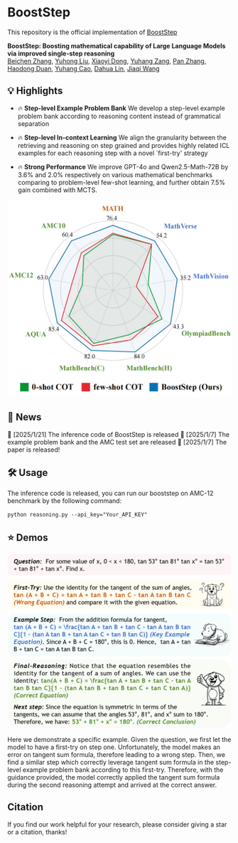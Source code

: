 # BoostStep
This repository is the official implementation of [BoostStep](https://arxiv.org/abs/2501.03226)

**BoostStep: Boosting mathematical capability of Large Language Models via improved single-step reasoning**\
[Beichen Zhang](https://beichenzbc.github.io), [Yuhong Liu](https://beichenzbc.github.io), [Xiaoyi Dong](https://lightdxy.github.io/), [Yuhang Zang](https://yuhangzang.github.io/), [Pan Zhang](https://panzhang0212.github.io/), [Haodong Duan](https://kennymckormick.github.io/), [Yuhang Cao](https://scholar.google.com/citations?user=sJkqsqkAAAAJ&hl=zh-CN&oi=sra), [Dahua Lin](http://dahua.site/), [Jiaqi Wang](https://myownskyw7.github.io/)

## 💡 Highlights
- 🔥 **Step-level Example Problem Bank** We develop a step-level example problem bank according to reasoning content instead of grammatical separation

- 🔥 **Step-level In-context Learning** We align the granularity between the retrieving and reasoning on step grained and provides highly related ICL examples for each reasoning step with a novel `first-try' strategy

- 🔥 **Strong Performance** We improve GPT-4o and Qwen2.5-Math-72B by 3.6\% and 2.0\% respectively on various mathematical benchmarks comparing to problem-level few-shot learning, and further obtain 7.5\% gain combined with MCTS.

<p align="center"> <a>  
<img src="./img/radar.png"  width="900" />
</a> </p>

## 📜 News
🚀 [2025/1/21] The inference code of BoostStep is released
🚀 [2025/1/7] The example problem bank and the AMC test set are released
🚀 [2025/1/7] The paper is released!

## 🛠️ Usage

The inference code is released, you can run our booststep on AMC-12 benchmark by the following command:
```shell
python reasoning.py --api_key="Your_API_KEY"
```

## ⭐ Demos

<p align="center"> <a>  
<img src="./img/case.png"  width="900" />
</a> </p>

Here we demonstrate a specific example. Given the question, we first let the model to have a first-try on step one. Unfortunately, the model makes an error on tangent sum formula, therefore leading to a wrong step. Then, we find a similar step which correctly leverage tangent sum formula in the step-level example problem bank according to this first-try. Therefore, with the guidance provided, the model correctly applied the tangent sum formula during the second reasoning attempt and arrived at the correct answer.

## Citation
If you find our work helpful for your research, please consider giving a star or a citation, thanks!
